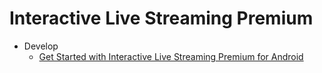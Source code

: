 # Interactive Live Streaming Premium

-   Develop
    -   [Get Started with Interactive Live Streaming Premium for Android](get-started.md#get-started-with-product-name-for-platform)

